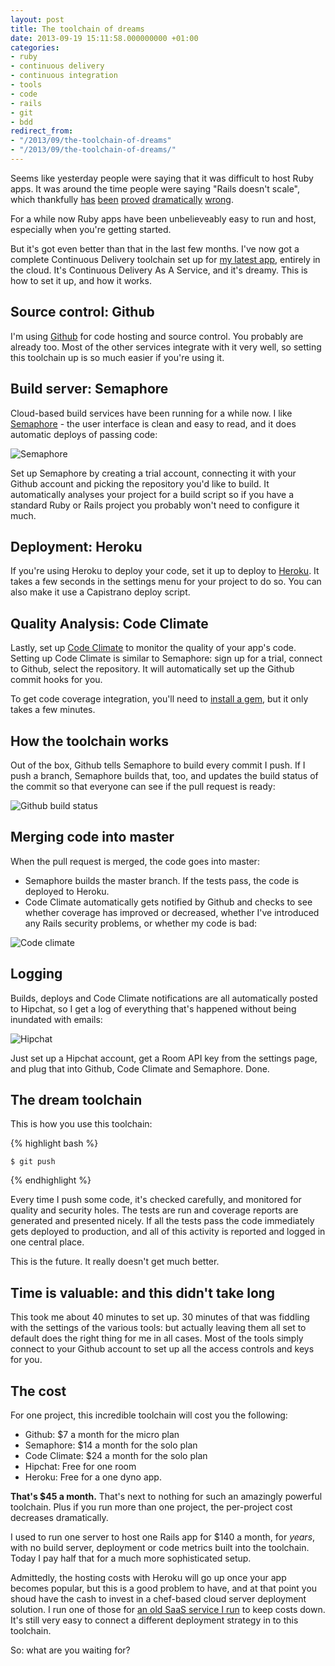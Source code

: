 ```yaml
---
layout: post
title: The toolchain of dreams
date: 2013-09-19 15:11:58.000000000 +01:00
categories:
- ruby
- continuous delivery
- continuous integration
- tools
- code
- rails
- git
- bdd
redirect_from:
- "/2013/09/the-toolchain-of-dreams"
- "/2013/09/the-toolchain-of-dreams/"
---
```

Seems like yesterday people were saying that it
was difficult to host Ruby apps. It was around the time people were saying "Rails doesn't scale", which thankfully [has](http://twitter.com) [been](http://github.com) [proved](http://groupon.com) [dramatically](http://ask.fm) [wrong](http://gov.uk).

For a while now Ruby apps have been unbelieveably easy to run and host,
especially when you're getting started.

But it's got even better than that in the last few months. I've
now got a complete Continuous Delivery toolchain set up for [my latest app](http://online.soltrader.net),
entirely in the cloud. It's Continuous Delivery As A Service, and it's
dreamy. This is how to set it up, and how it works.

## Source control: Github

I'm using [Github](http://github.com) for code hosting and source control. You probably are already too. Most of the other services integrate with it very well, so setting this toolchain up is so much easier if you're using it.

## Build server: Semaphore

Cloud-based build services have been running for a while now. I like [Semaphore](http://semaphoreapp.com) - the user interface is clean and easy to read, and it does automatic deploys of passing code:

![Semaphore](http://chrismdp.com/files/semaphore.png)

Set up Semaphore by creating a trial account, connecting it with your Github account and picking the repository you'd like to build. It automatically analyses your project for a build script so if you have a standard Ruby or Rails project you probably won't need to configure it much.

## Deployment: Heroku

If you're using Heroku to deploy your code, set it up to deploy to [Heroku](http://heroku.com). It takes a few seconds in the settings menu for your project to do so. You can also make it use a Capistrano deploy script.

## Quality Analysis: Code Climate

Lastly, set up [Code Climate](http://codeclimate.com) to monitor the quality of your app's code. Setting up Code Climate is similar to Semaphore: sign up for a trial, connect to Github, select the repository. It will automatically set up the Github commit hooks for you.

To get code coverage integration, you'll need to [install a gem](https://codeclimate.com/docs#test-coverage), but it only takes a few minutes.

## How the toolchain works

Out of the box, Github tells Semaphore to build every commit I push. If I push a branch, Semaphore builds that, too, and updates the build status of the commit so that everyone can see if the pull request is ready:

![Github build status](http://chrismdp.com/files/github-build-status.png)

## Merging code into master

When the pull request is merged, the code goes into master:

* Semaphore builds the master branch. If the tests pass, the code is deployed to Heroku.
* Code Climate automatically gets notified by Github and checks to see whether coverage has improved or decreased, whether I've introduced any Rails security problems, or whether my code is bad:

![Code climate](http://chrismdp.com/files/codeclimate.png)

## Logging

Builds, deploys and Code Climate notifications are all automatically posted to Hipchat, so I get a log of everything that's happened without being inundated with emails:

![Hipchat](http://chrismdp.com/files/hipchat.png)

Just set up a Hipchat account, get a Room API key from the settings page, and plug that into Github, Code Climate and Semaphore. Done.

## The dream toolchain

This is how you use this toolchain:

{% highlight bash %}

    $ git push

{% endhighlight %}

Every time I push some code, it's checked carefully, and monitored for quality and security holes. The tests are run and coverage reports are generated and presented nicely. If all the tests pass the code immediately gets deployed to production, and all of this activity is reported and logged in one central place.

This is the future. It really doesn't get much better.

## Time is valuable: and this didn't take long

This took me about 40 minutes to set up. 30 minutes of that was fiddling with the settings of the various tools: but actually leaving them all set to default does the right thing for me in all cases. Most of the tools simply connect to your Github account to set up all the access controls and keys for you.

## The cost

For one project, this incredible toolchain will cost you the following:

* Github: $7 a month for the micro plan
* Semaphore: $14 a month for the solo plan
* Code Climate: $24 a month for the solo plan
* Hipchat: Free for one room
* Heroku: Free for a one dyno app.

**That's $45 a month.** That's next to nothing for such an amazingly powerful toolchain. Plus if you run more than one project, the per-project cost decreases dramatically.

I used to run one server to host one Rails app for $140 a month, for *years*, with no build server, deployment or code metrics built into the toolchain. Today I pay half that for a much more sophisticated setup.

Admittedly, the hosting costs with Heroku will go up once your app becomes popular, but this is a good problem to have, and at that point you shoud have the cash to invest in a chef-based cloud server deployment solution. I run one of those for [an old SaaS service I run](http://pininthemap.com) to keep costs down. It's still very easy to connect a different deployment strategy in to this toolchain.

So: what are you waiting for?
